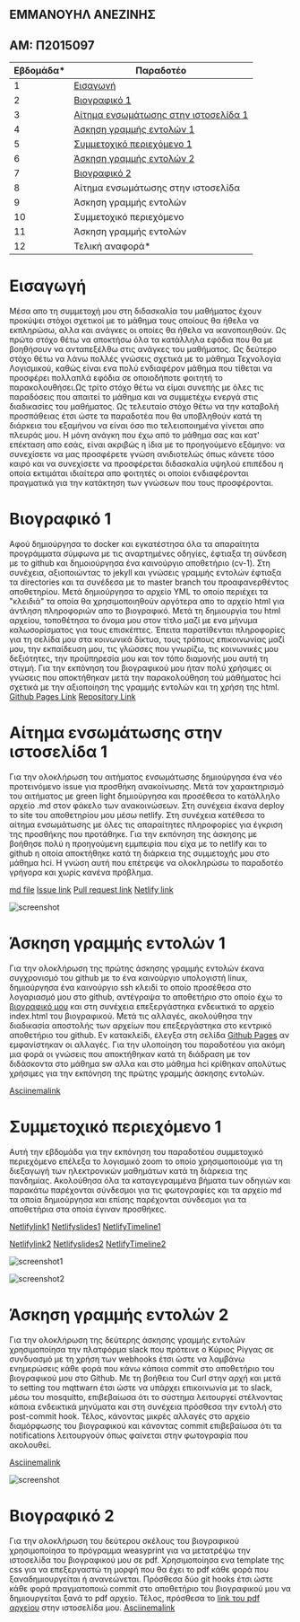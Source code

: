 ## ΕΜΜΑΝΟΥΗΛ ΑΝΕΖΙΝΗΣ
## ΑΜ: Π2015097


| Εβδομάδα* | Παραδοτέο |
| --- | --- |
| 1 | [Eισαγωγή](#Εισαγωγή) |
| 2 | [Βιογραφικό 1](#Βιογραφικό-1) |
| 3 | [Αίτημα ενσωμάτωσης στην ιστοσελίδα 1](#Αίτημα-ενσωμάτωσης-στην-ιστοσελίδα-1) |
| 4 | [Άσκηση γραμμής εντολών 1](#Άσκηση-γραμμής-εντολών-1) |
| 5 | [Συμμετοχικό περιεχόμενο 1](#Συμμετοχικό-περιεχόμενο-1) |
| 6 | [Άσκηση γραμμής εντολών 2](#Άσκηση-γραμμής-εντολών-2) |
| 7 | [Βιογραφικό 2](#Βιογραφικό-2) |
| 8 | Αίτημα ενσωμάτωσης στην ιστοσελίδα |
| 9 | Άσκηση γραμμής εντολών |
| 10 | Συμμετοχικό περιεχόμενο |
| 11 | Άσκηση γραμμής εντολών |
| 12 | Τελική αναφορά* |

# Εισαγωγή

Μέσα απο τη συμμετοχή μου στη διδασκαλία του μαθήματος έχουν προκύψει στόχοι σχετικοί με το μάθημα τους οποίους θα ήθελα να εκπληρώσω, αλλα και ανάγκες οι οποίες θα ήθελα να ικανοποιηθούν. Ως πρώτο στόχο θέτω να αποκτήσω όλα τα κατάλληλα εφόδια που θα με βοηθήσουν να ανταπεξέλθω στις ανάγκες του μαθήματος. Ως δεύτερο στόχο θέτω να λάνω πολλές γνώσεις σχετικά με το μάθημα Τεχνολογία Λογισμικού, καθώς είναι ενα πολύ ενδιαφέρον μάθημα που τίθεται να προσφέρει πολλαπλά εφόδια σε οποιοδήποτε φοιτητή το παρακολουθήσει.Ως τρίτο στόχο θέτω να είμαι συνεπής με όλες τις παραδόσεις που απαιτεί το μάθημα και να συμμετέχω ενεργά στις διαδικασίες του μαθήματος. Ως τελευταίο στόχο θέτω να την καταβολή προσπάθειας έτσι ώστε τα παραδοτέα που θα υποβληθούν κατά τη διάρκεια του εξαμήνου να είναι όσο πιο τελειοποιημένα γίνεται απο πλευράς μου. Η μόνη ανάγκη που έχω από το μάθημα σας και κατ' επέκταση απο εσάς, είναι ακριβώς η ίδια με το προηγούμενο εξάμηνο: να συνεχίσετε να μας προσφέρετε γνώση ανιδιοτελώς όπως κάνετε τόσο καιρό και να συνεχίσετε να προσφέρεται διδασκαλία υψηλού επιπέδου η οποία εκτιμάται ιδιαίτερα απο φοιτητές οι οποίοι ενδιαφέρονται πραγματικά για την κατάκτηση των γνώσεων που τους προσφέρονται.

# Βιογραφικό 1

Αφού δημιούργησα το docker και εγκατέστησα όλα τα απαραίτητα προγράμματα σύμφωνα με τις αναρτημένες οδηγίες, έφτιαξα τη σύνδεση με το github και δημοιούργησα ένα καινούργιο αποθετήριο (cv-1). Στη συνέχεια, αξιοποιώντας το jekyll και γνώσεις γραμμής εντολών έφτιαξα τα directories και τα συνέδεσα με το master branch του προαφανερθέντος αποθετηρίου. Μετά δημιούργησα το αρχείο YML το οποίο περιέχει τα "κλειδιά" τα οποία θα χρησιμοποιηθούν αργότερα απο το αρχείο html για άντληση πληροφοριών απο το βιογραφικό. Μετά τη δημιουργία του html αρχείου, τοποθέτησα το όνομα μου στον τίτλο μαζί με ενα μήνυμα καλωσορίσματος για τους επισκέπτες. Έπειτα παρατίθενται πληροφορίες για τη σελίδα μου στα κοινωνικά δίκτυα, τους τρόπους επικοινωνίας μαζί μου, την εκπαίδευση μου, τις γλώσσες που γνωρίζω, τις κοινωνικές μου δεξιότητες, την προϋπηρεσία μου και τον τόπο διαμονής μου αυτή τη στιγμή. Για την εκπόνηση του βιογραφικού μου ήταν πολύ χρήσιμες οι γνώσεις που αποκτήθηκαν μετά την παρακολούθηση τού μάθήματος hci σχετικά με την αξιοποίηση της γραμμής εντολών και τη χρήση της html.
[Github Pages Link](https://p15anez.github.io/cv-1/)
[Repository Link](https://github.com/p15anez/cv-1/tree/master)

# Αίτημα ενσωμάτωσης στην ιστοσελίδα 1
Για την ολοκλήρωση του αιτήματος ενσωμάτωσης δημιούργησα ένα νέο προτεινόμενο issue για προσθήκη ανακοίνωσης. Μετά τον χαρακτηρισμό του αιτήματος με green light δημιούργησα και προσέθεσα το κατάλληλο αρχείο .md στον φάκελο των ανακοινώσεων. Στη συνέχεια έκανα deploy το site του αποθετηρίου μου μέσω netlify. Στη συνέχεια κατέθεσα το αίτημα ενσωμάτωσης με όλες τις απαραίτητες πληροφορίες για έγκριση της προσθήκης που προτάθηκε. Για την εκπόνηση της άσκησης με βοήθησε πολύ η προηγούμενη εμμπειρία που είχα με το netlify και το github η οποία αποκτήθηκε κατά τη διάρκεια της συμμετοχής μου στο μάθημα hci. Η γνώση αυτή που επέτρεψε να ολοκληρώσω το παραδοτέο γρήγορα και χωρίς κανένα πρόβλημα.

[md file](https://github.com/p15anez/sitegr/blob/2015097/all_collections/_posts/2021-02-22-Diavouleusi-sxedio-eswterikou-kanonismou.md)
[Ιssue link](https://github.com/ioniodi/sitegr/issues/34)
[Pull request link](https://github.com/ioniodi/sitegr/pull/98)
[Νetlify link](https://p15anez-unofficialionio.netlify.app/posts/2021/02/22/diavouleusi-sxedio-eswterikou-kanonismou/)

![screenshot](https://i.imgur.com/g4BHPYq.jpg)

# Άσκηση γραμμής εντολών 1
Για την ολοκλήρωση της πρώτης άσκησης γραμμής εντολών έκανα συγχρονισμό του github με το ένα καινούργιο υπολογιστή linux, δημιούργησα ένα καινούργιο ssh κλειδί το οποίο προσέθεσα στο λογαριασμό μου στο github, αντέγραψα το αποθετήριο στο οποίο έχω το [βιογραφικό μου](https://github.com/p15anez/cv-1) και στη συνέχεια επεξεργάστηκα ενδεικτικά το αρχείο index.html του βιογραφικού. Μετά τις αλλαγές, ακολούθησα την διαδικασία αποστολής των αρχείων που επεξεργάστηκα στο κεντρικό αποθετήριο του github. Εν κατακλείδι, έλεγξα στη σελίδα [Github Pages](https://p15anez.github.io/cv-1/) αν εμφανίστηκαν οι αλλαγές. Για την υλοποίηση του παραδοτέου για ακόμη μια φορά οι γνώσεις που αποκτήθηκαν κατά τη διάδραση με τον διδάσκοντα στο μάθημα sw αλλα και στο μάθημα hci κρίθηκαν απολύτως χρήσιμες για την εκπόνηση της πρώτης γραμμής άσκησης εντολών.

[Αsciinemalink](https://asciinema.org/a/398782)

# Συμμετοχικό περιεχόμενο 1
Αυτή την εβδομάδα για την εκπόνηση του παραδοτέου συμμετοχικό περιεχόμενο επέλεξα το λογισμικό zoom το οποίο χρησιμοποιούμε για τη διεξαγωγή των ηλεκτρονικών μαθημάτων κατά τη διάρκεια της πανδημίας. Ακολούθησα όλα τα καταγεγραμμένα βήματα των οδηγιών και παρακάτω παρέχονται σύνδεσμοι για τις φωτογραφίες και τα αρχείο md τα οποία δημιούργησα και επίσης παρέχονται σύνδεσμοι για τα αποθετήρια στα οποία έγιναν προσθήκες.

[Netlifylink1](https://p15anez-pibook.netlify.app/gallery/zoom/)
[Netlifyslides1](https://p15anez-pibook.netlify.app/slides/models/)
[NetlifyTimeline1](https://p15anez-pibook.netlify.app/timeline/collaboration/)

[Netlifylink2](https://p15anez-pibook.netlify.app/gallery/alpha-go/)
[Netlifyslides2](https://p15anez-pibook.netlify.app/slides/learning/)
[NetlifyTimeline2](https://p15anez-pibook.netlify.app/timeline/learning/)

![screenshot1](https://i.imgur.com/OClyDgj.png)

![screenshot2](https://i.imgur.com/cl2CySW.jpg)

# Άσκηση γραμμής εντολών 2

Για την ολοκλήρωση της δεύτερης άσκησης γραμμής εντολών χρησιμοποίησα την πλατφόρμα slack που πρότεινε ο Κύριος Ρίγγας σε συνδυασμό με τη χρήση των webhooks έτσι ώστε να λαμβάνω ενημερώσεις κάθε φορά που κάνω κάποια commit στο αποθετήριο του βιογραφικού μου στο Github. Με τη βοήθεια του Curl στην αρχή και μετά το setting του mqttwarn έτσι ώστε να υπάρχει επικοινωνία με το slack, μέσω του mosquitto, επιβεβαίωσα  ότι το σύστημα λειτουργεί στέλνοντας κάποια ενδεικτικά μηνύματα και στη συνέχεια πρόσθεσα την εντολή στο post-commit hook. Τέλος, κάνοντας μικρές αλλαγές στο αρχείο διαμόρφωσης του βιογραφικού και κάνοντας commit επιβεβαίωσα ότι τα notifications λειτουργούν όπως φαίνεται στην φωτογραφία που ακολουθεί.

[Asciinemalink](https://asciinema.org/a/403108)

![screenshot](https://i.imgur.com/294ILYc.jpg)

# Βιογραφικό 2

Για την ολοκλήρωση του δεύτερου σκέλους του βιογραφικού χρησιμοποίησα το πρόγραμμα weasyprint για να μετατρέψω την ιστοσελίδα του βιογραφικού μου σε pdf. Χρησιμοποίησα ενα template της css για να επεξεργαστώ τη μορφή που θα έχει το pdf κάθε φορά που ξαναδημιουργείται ή ανανεώνεται. Πρόσθεσα δύο git hooks έτσι ώστε κάθε φορά πραγματοποιώ commit στο αποθετήριο του βιογραφικού μου να δημιουργείται ξανά το pdf αρχείο. Τέλος, πρόσθεσα το [link του pdf αρχείου](https://p15anez.github.io/cv-1/pdf/cv.pdf) στην ιστοσελίδα μου.
[Asciinemalink](https://asciinema.org/a/404852)
